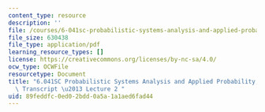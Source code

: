 ```yaml
---
content_type: resource
description: ''
file: /courses/6-041sc-probabilistic-systems-analysis-and-applied-probability-fall-2013/89feddfc0ed02bdd0a5a1a1aed6fad44_MIT6_041SCF13_lec02_300k.pdf
file_size: 630438
file_type: application/pdf
learning_resource_types: []
license: https://creativecommons.org/licenses/by-nc-sa/4.0/
ocw_type: OCWFile
resourcetype: Document
title: "6.041SC Probabilistic Systems Analysis and Applied Probability, Fall 2013\
  \ Transcript \u2013 Lecture 2 "
uid: 89feddfc-0ed0-2bdd-0a5a-1a1aed6fad44
---
```

